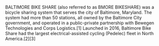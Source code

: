 BALTIMORE BIKE SHARE (also referred to as BMORE BIKESHARE) was a bicycle sharing system that serves the city of Baltimore, Maryland. The system had more than 50 stations, all owned by the Baltimore City government, and operated in a public-private partnership with Bewegen Technologies and Corps Logistics.[1] Launched in 2016, Baltimore Bike Share had the largest electrical-assisted cycling (Pedelec) fleet in North America.[2][3]
